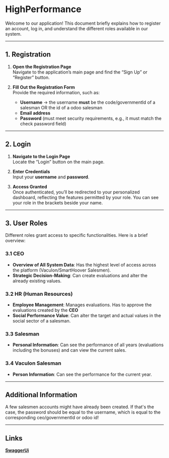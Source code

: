 # HighPerformance

Welcome to our application! This document briefly explains how to register an account, log in, and understand the different roles available in our system.

---

## 1. Registration

1. **Open the Registration Page**  
   Navigate to the application’s main page and find the “Sign Up” or “Register” button.

2. **Fill Out the Registration Form**  
   Provide the required information, such as:
   - **Username**
      -> the username **must** be the code/governmentId of a salesman OR the id of a odoo salesman 
   - **Email address**  
   - **Password** (must meet security requirements, e.g., it must match the check password field)

---

## 2. Login

1. **Navigate to the Login Page**  
   Locate the “Login” button on the main page.

2. **Enter Credentials**  
   Input your **username** and **password**.

4. **Access Granted**  
   Once authenticated, you’ll be redirected to your personalized dashboard, reflecting the features permitted by your role. You can see your role in the brackets beside your name.

---

## 3. User Roles

Different roles grant access to specific functionalities. Here is a brief overview:

### 3.1 CEO
- **Overview of All System Data**: Has the highest level of access across the platform (Vaculon/SmartHoover Salesmen).
- **Strategic Decision-Making**: Can create evaluations and alter the already existing values.

### 3.2 HR (Human Resources)
- **Employee Management**: Manages evaluations. Has to approve the evaluations created by the **CEO**
- **Social Performance Value**: Can alter the target and actual values in the social sector of a salesman.

### 3.3 Salesman
- **Personal Information**: Can see the performance of all years (evaluations including the bonuses) and can view the current sales.

### 3.4 Vaculon Salesman
- **Person Information**: Can see the performance for the current year. 

---

## Additional Information

A few salesmen accounts might have already been created. If that's the case, the password should be equal to the username, which is equal to the corresponding ceo/governmentId or odoo id!

---

## Links

**[SwaggerUi](http://iar-backend.inf.h-brs.de/team_7/api-docs/)**